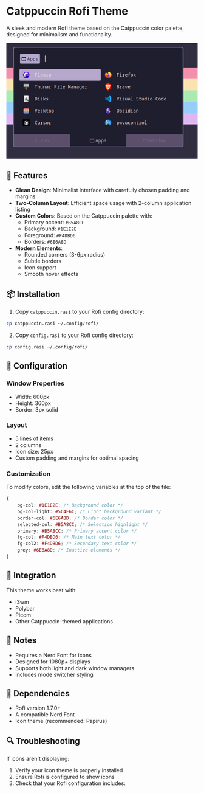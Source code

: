 # Catppuccin Rofi Theme

A sleek and modern Rofi theme based on the Catppuccin color palette, designed for minimalism and functionality.

![Theme Preview](/.github/resources/machines/linux/arch/rofi/rofi.png) <!-- You might want to add a screenshot -->

## 🎨 Features

- **Clean Design**: Minimalist interface with carefully chosen padding and margins
- **Two-Column Layout**: Efficient space usage with 2-column application listing
- **Custom Colors**: Based on the Catppuccin palette with:
  - Primary accent: `#B5A8CC`
  - Background: `#1E1E2E`
  - Foreground: `#F4DBD6`
  - Borders: `#6E6A8D`
- **Modern Elements**:
  - Rounded corners (3-6px radius)
  - Subtle borders
  - Icon support
  - Smooth hover effects

## 📦 Installation

1. Copy `catppuccin.rasi` to your Rofi config directory:

```bash
cp catppuccin.rasi ~/.config/rofi/
```

2. Copy `config.rasi` to your Rofi config directory:

```bash
cp config.rasi ~/.config/rofi/
```


## 🔧 Configuration

### Window Properties
- Width: 600px
- Height: 360px
- Border: 3px solid

### Layout
- 5 lines of items
- 2 columns
- Icon size: 25px
- Custom padding and margins for optimal spacing

### Customization
To modify colors, edit the following variables at the top of the file:

```css
{
    bg-col: #1E1E2E; /* Background color */
    bg-col-light: #5C4F6C; /* Light background variant */
    border-col: #6E6A8D; /* Border color */
    selected-col: #B5A8CC; /* Selection highlight */
    primary: #B5A8CC; /* Primary accent color */
    fg-col: #F4DBD6; /* Main text color */
    fg-col2: #F4DBD6; /* Secondary text color */
    grey: #6E6A8D; /* Inactive elements */
}
```

## 🤝 Integration

This theme works best with:
- i3wm
- Polybar
- Picom
- Other Catppuccin-themed applications

## 📝 Notes

- Requires a Nerd Font for icons
- Designed for 1080p+ displays
- Supports both light and dark window managers
- Includes mode switcher styling

## 🎯 Dependencies

- Rofi version 1.7.0+
- A compatible Nerd Font
- Icon theme (recommended: Papirus)

## 🔍 Troubleshooting

If icons aren't displaying:
1. Verify your icon theme is properly installed
2. Ensure Rofi is configured to show icons
3. Check that your Rofi configuration includes:
